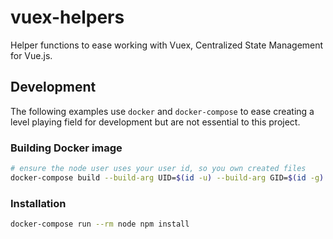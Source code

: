 # vuex-helpers
Helper functions to ease working with Vuex, Centralized State Management for Vue.js.

## Development

The following examples use `docker` and `docker-compose` to ease creating a level playing field for development but are not essential to this project.

### Building Docker image

```sh
# ensure the node user uses your user id, so you own created files
docker-compose build --build-arg UID=$(id -u) --build-arg GID=$(id -g) node
```

### Installation

```sh
docker-compose run --rm node npm install
```
